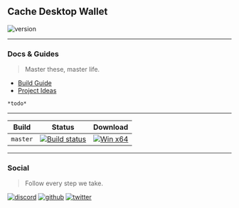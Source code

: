 ## Cache Desktop Wallet

![version](https://img.shields.io/badge/Version-0.0.2-blue)

***
### Docs & Guides
> Master these, master life.

- [Build Guide](https://github.com/Cache-core/Cache/wiki/%5BBuild%5D-Cache-Desktop-Wallet)
- [Project Ideas](https://github.com/cache-core/project-documents/blob/master/project-idea.md)

`*todo*`

***

| Build | Status | Download |
|-------|--------|----------|
| `master` | [![Build status](https://ci.appveyor.com/api/projects/status/gusvs4l2vd7lgth2/branch/master?svg=true)](https://ci.appveyor.com/project/En4orcer/cache/branch/master) | [![Win x64](https://img.shields.io/badge/Win%20x64-Download-blue)](https://ci.appveyor.com/project/En4orcer/project/build/artifacts) |

***

### Social
> Follow every step we take.

[![discord](https://github.com/project-en4orcer/Assets/blob/master/social-icons/bubble/discord-50px.png)](https://discord.gg/PHyGJjg)
[![github](https://github.com/project-en4orcer/Assets/blob/master/social-icons/bubble/github-50px.png)](https://github.com/cache-core)
[![twitter](https://github.com/project-en4orcer/Assets/blob/master/social-icons/bubble/twitter-50px.png)](https://twitter.com/cachecore)
